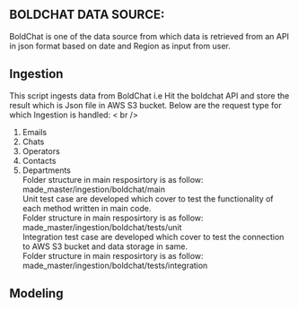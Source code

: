 ## BOLDCHAT DATA SOURCE:
BoldChat is one of the data source from which data is retrieved from an API in json format based on date and Region as input from user. 
## Ingestion
This script ingests data from BoldChat i.e Hit the boldchat API and store the result which is Json file in AWS S3 bucket.
Below are the request type for which Ingestion is handled: < br />
 1. Emails  <br />
 2. Chats  <br />
 3. Operators  <br />
 4. Contacts  <br />
 5. Departments <br />
Folder structure in main resposirtory is as follow:<br />
made_master/ingestion/boldchat/main <br />
Unit test case are developed which cover to test the functionality of each method written in main code. <br />
Folder structure in main resposirtory is as follow: <br />
made_master/ingestion/boldchat/tests/unit <br />
Integration test case are developed which cover to test the connection to AWS S3 bucket and data storage in same.<br />
Folder structure in main resposirtory is as follow:<br />
made_master/ingestion/boldchat/tests/integration
 
## Modeling


